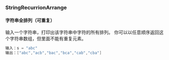 ### StringRecurrionArrange
#### 字符串全排列（可重复）

输入一个字符串，打印出该字符串中字符的所有排列。
你可以以任意顺序返回这个字符串数组，但里面不能有重复元素。
```java 
输入：s = "abc"
输出：["abc","acb","bac","bca","cab","cba"]
